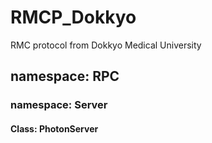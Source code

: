 # RMCP_Dokkyo
RMC protocol from Dokkyo Medical University
## namespace: RPC
### namespace: Server
#### Class: PhotonServer
